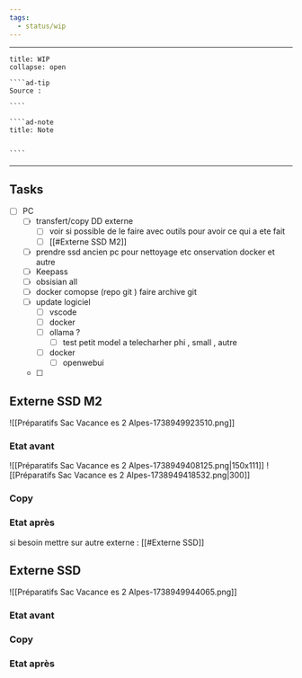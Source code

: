```yaml
---
tags:
  - status/wip
---
```


---
 
``````ad-example
title: WIP 
collapse: open

````ad-tip
Source : 

````

````ad-note
title: Note
 

````

``````

---
## Tasks

- [ ] PC 
	- [ ] transfert/copy  DD externe 
		- [ ] voir si possible de le faire avec outils pour avoir ce qui a ete fait 
		- [ ] [[#Externe  SSD M2]]
	- [ ] prendre ssd ancien pc pour nettoyage etc onservation docker et autre 
	- [ ] Keepass 
	- [ ] obsisian all 
	- [ ] docker comopse (repo git ) faire archive git 
	- [ ] update logiciel 
		- [ ] vscode
		- [ ] docker 
		- [ ] ollama ? 
			- [ ] test petit model a telecharher phi , small , autre
		- [ ] docker 
			- [ ] openwebui
	- [ ] 


## Externe  SSD M2

![[Préparatifs Sac Vacance es 2 Alpes-1738949923510.png]]
### Etat avant 
![[Préparatifs Sac Vacance es 2 Alpes-1738949408125.png|150x111]] ![[Préparatifs Sac Vacance es 2 Alpes-1738949418532.png|300]]

### Copy 


### Etat après


si besoin mettre sur autre externe : [[#Externe SSD]]
## Externe  SSD

![[Préparatifs Sac Vacance es 2 Alpes-1738949944065.png]]
### Etat avant 


### Copy 


### Etat après


